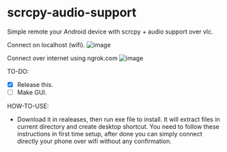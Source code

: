 # scrcpy-audio-support
Simple remote your Android device with scrcpy + audio support over vlc.

Connect on localhost (wifi).
![image](https://user-images.githubusercontent.com/58414694/183927539-2dd38595-0dfb-4672-944c-7ce7ae43aa48.png)

Connect over internet using ngrok.com
![image](https://user-images.githubusercontent.com/58414694/183928638-e43d3628-87a8-4596-85ba-a91dbb234d87.png)

TO-DO:

- [x] Release this.
- [ ] Make GUI.

HOW-TO-USE:

- Download it in realeases, then run exe file to install. It will extract files in current directory and create desktop shortcut. You need to follow these instructions in first time setup, after done you can simply connect directly your phone over wifi without any confirmation. 
